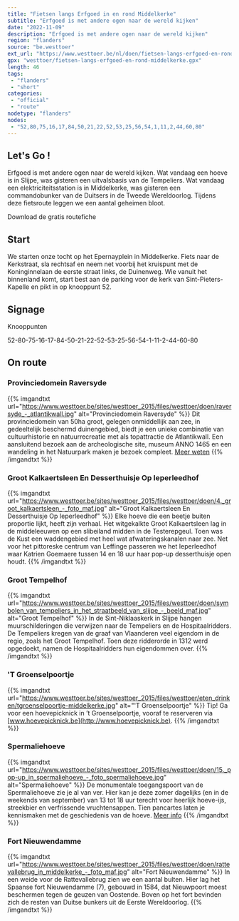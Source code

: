 ```yaml
---
title: "Fietsen langs Erfgoed in en rond Middelkerke"
subtitle: "Erfgoed is met andere ogen naar de wereld kijken"
date: "2022-11-09"
description: "Erfgoed is met andere ogen naar de wereld kijken"
region: "flanders"
source: "be.westtoer"
ext_url: "https://www.westtoer.be/nl/doen/fietsen-langs-erfgoed-en-rond-middelkerke"
gpx: "westtoer/fietsen-langs-erfgoed-en-rond-middelkerke.gpx"
length: 46
tags:
 - "flanders"
 - "short"
categories:
 - "official"
 - "route"
nodetype: "flanders"
nodes:
 - "52,80,75,16,17,84,50,21,22,52,53,25,56,54,1,11,2,44,60,80"
---
```


## Let's Go ! 

Erfgoed is met andere ogen naar de wereld kijken. Wat vandaag een hoeve is in Slijpe, was gisteren een uitvalsbasis van de Tempeliers. Wat vandaag een elektriciteitsstation is in Middelkerke, was gisteren een commandobunker van de Duitsers in de Tweede Wereldoorlog. Tijdens deze fietsroute leggen we een aantal geheimen bloot.

Download de gratis routefiche

## Start

We starten onze tocht op het Epernayplein in Middelkerke. Fiets naar de Kerkstraat, sla rechtsaf en neem net voorbij het kruispunt met de Koninginnelaan de eerste straat links, de Duinenweg. Wie vanuit het binnenland komt, start best aan de parking voor de kerk van Sint-Pieters-Kapelle en pikt in op knooppunt 52.

## Signage

Knooppunten 

52-80-75-16-17-84-50-21-22-52-53-25-56-54-1-11-2-44-60-80

## On route

### Provinciedomein Raversyde

{{% imgandtxt url="https://www.westtoer.be/sites/westtoer_2015/files/westtoer/doen/raversyde_-_atlantikwall.jpg" alt="Provinciedomein Raversyde" %}}
Dit provinciedomein van 50ha groot, gelegen onmiddellijk aan zee, in gedeeltelijk beschermd duinengebied, biedt je een unieke combinatie van cultuurhistorie en natuurrecreatie met als topattractie de Atlantikwall. Een aansluitend bezoek aan de archeologische site, museum ANNO 1465 en een wandeling in het Natuurpark maken je bezoek compleet.
[Meer weten](/nl/doen/provinciedomein-atlantikwall-raversyde)
{{% /imgandtxt %}}

### Groot Kalkaertsleen En Desserthuisje Op Ieperleedhof

{{% imgandtxt url="https://www.westtoer.be/sites/westtoer_2015/files/westtoer/doen/4._groot_kalkaertsleen_-_foto_maf.jpg" alt="Groot Kalkaertsleen En Desserthuisje Op Ieperleedhof" %}}
Elke hoeve die een beetje buiten proportie lijkt, heeft zijn verhaal. Het witgekalkte Groot Kalkaertsleen lag in de middeleeuwen op een slibeiland midden in de Testerepgeul. Toen was de Kust een waddengebied met heel wat afwateringskanalen naar zee. Net voor het pittoreske centrum van Leffinge passeren we het Ieperleedhof waar Katrien Goemaere tussen 14 en 18 uur haar pop-up desserthuisje open houdt.
{{% /imgandtxt %}}

### Groot Tempelhof

{{% imgandtxt url="https://www.westtoer.be/sites/westtoer_2015/files/westtoer/doen/symbolen_van_tempeliers_in_het_straatbeeld_van_slijpe_-_beeld_maf.jpg" alt="Groot Tempelhof" %}}
In de Sint-Niklaaskerk in Slijpe hangen muurschilderingen die verwijzen naar de Tempeliers en de Hospitaalridders. De Tempeliers kregen van de graaf van Vlaanderen veel eigendom in de regio, zoals het Groot Tempelhof. Toen deze ridderorde in 1312 werd opgedoekt, namen de Hospitaalridders hun eigendommen over.
{{% /imgandtxt %}}

### 'T Groenselpoortje

{{% imgandtxt url="https://www.westtoer.be/sites/westtoer_2015/files/westtoer/eten_drinken/tgroenselpoortje-middelkerke.jpg" alt="'T Groenselpoortje" %}}
Tip! Ga voor een hoevepicknick in ’t Groenselpoortje, vooraf te reserveren via [www.hoevepicknick.be](http://www.hoevepicknick.be).
{{% /imgandtxt %}}

### Spermaliehoeve

{{% imgandtxt url="https://www.westtoer.be/sites/westtoer_2015/files/westtoer/doen/15._pop-up_in_spermaliehoeve_-_foto_spermaliehoeve.jpg" alt="Spermaliehoeve" %}}
De monumentale toegangspoort van de Spermaliehoeve zie je al van ver. Hier kan je deze zomer dagelijks (en in de weekends van september) van 13 tot 18 uur terecht voor heerlijk hoeve-ijs, streekbier en verfrissende vruchtensappen. Tien pancartes laten je kennismaken met de geschiedenis van de hoeve.
[Meer info](/nl/doen/de-spermaliehoeve)
{{% /imgandtxt %}}

### Fort Nieuwendamme

{{% imgandtxt url="https://www.westtoer.be/sites/westtoer_2015/files/westtoer/doen/rattevallebrug_in_middelkerke_-_foto_maf.jpg" alt="Fort Nieuwendamme" %}}
In een weide voor de Rattevallebrug zien we een aantal bulten. Hier lag het Spaanse fort Nieuwendamme (7), gebouwd in 1584, dat Nieuwpoort moest beschermen tegen de geuzen van Oostende. Boven op het fort bevinden zich de resten van Duitse bunkers uit de Eerste Wereldoorlog.
{{% /imgandtxt %}}


